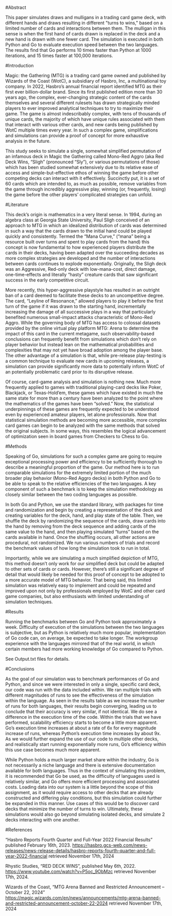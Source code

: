 #Abstract

This paper simulates draws and mulligans in a trading card game deck, with different hands and draws resulting in different "turns to wins," based on a limited number of cards and interactions between them.  The mulligan in this sense is when the first hand of cards drawn is replaced in the deck and a new hand is drawn with one fewer card. The simulation is executed in both Python and Go to evaluate execution speed between the two languages. The results find that Go performs 10 times faster than Python at 1000 iterations, and 15 times faster at 100,000 iterations. 

#Introduction

Magic: the Gathering (MTG) is a trading card game owned and published by Wizards of the Coast (WotC), a subsidiary of Hasbro, Inc, a multinational toy company. In 2022, Hasbro’s annual financial report identified MTG as their first ever billion-dollar brand. Since its first published edition more than 30 years ago, the complex, ever-changing strategic content of the cards themselves and several different rulesets has drawn strategically minded players to ever improved analytical techniques to try to maximize their game. The game is almost indescribably complex, with tens of thousands of unique cards, the majority of which have unique rules associated with them that interact with various other cards, and new cards being published by WotC multiple times every year. In such a complex game, simplifications and simulations can provide a proof of concept for more exhaustive analysis in the future.

This study seeks to simulate a single, somewhat simplified permutation of an infamous deck in Magic the Gathering called Mono-Red Aggro (aka Red Deck Wins, “Sligh” (pronounced “Sly”), or various permutations of those) which has been studied somewhat extensively due to its relative ease of access and simple-but-effective ethos of winning the game before other competing decks can interact with it effectively. Succinctly put, it is a set of 60 cards which are intended to, as much as possible, remove variables from the game through incredibly aggressive play, winning (or, frequently, losing) the game before the other players’ complicated strategies can unfold.

#Literature

This deck’s origin is mathematics in a very literal sense. In 1994, during an algebra class at Georgia State University, Paul Sligh conceived of an approach to MTG in which an idealized distribution of cards was determined in such a way that the cards drawn to the initial hand could be played quickly and consistently. Termed the “Mana Curve,” (“mana” being a resource built over turns and spent to play cards from the hand) this concept is now fundamental to how experienced players distribute the cards in their decks, having been adapted over the succeeding decades as more complex strategies are developed and the number of interactions between cards continues to explode exponentially. Originally, the Sligh deck was an Aggressive, Red-only deck with low-mana-cost, direct damage, one-time-effects and literally “hasty” creature cards that saw significant success in the early competitive circuit. 

More recently, this hyper-aggressive playstyle has resulted in an outright ban of a card deemed to facilitate these decks to an uncompetitive degree. The card, “Leyline of Resonance,” allowed players to play it before the first turn of the game if it was drawn to the starting hand, incrementally increasing the damage of all successive plays in a way that particularly benefited numerous small-impact attacks characteristic of Mono-Red Aggro. While the governing body of MTG has access to colossal datasets provided by the online virtual play platform MTG: Arena to determine the impact of this card in the current metagame, such observability-based conclusions can frequently benefit from simulations which don’t rely on player behavior but instead lean on the mathematical probabilities and complexities that may not yet have broad adoption among the player base. The other advantage of a simulation is that, while pre-release play-testing is a common technique to evaluate new cards in upcoming releases, a simulation can provide significantly more data to potentially inform WotC of an potentially problematic card prior to its disruptive release.

Of course, card-game analysis and simulation is nothing new. Much more frequently applied to games with traditional playing-card decks like Poker, Blackjack, or Texas-Hold’em, these games which have existed in much the same state for more than a century have been analyzed to the point where the mathematics of the games have been “solved.” Now, the statistical underpinnings of these games are frequently expected to be understood even by experienced amateur players, let alone professionals. Now that statistical simulation methods are becoming more accessible, more complex card games can begin to be analyzed with the same methods that solved the original subjects. In some ways, this resembles the logical advancement of optimization seen in board games from Checkers to Chess to Go.

#Methods

Speaking of Go, simulations for such a complex game are going to require exceptional processing power and efficiency to be sufficiently thorough to describe a meaningful proportion of the game. Our method here is to run comparable simulations for the extremely limited portion of the much broader play behavior (Mono-Red Aggro decks) in both Python and Go to be able to speak to the relative efficiencies of the two languages. A key component of such a benchmark is to keep the simulation methodology as closely similar between the two coding languages as possible.

In both Go and Python, we use the standard library, with packages for time and randomization and begin by creating a representation of the deck and creating variables for the deck, hand, and play state of the table. Then, we shuffle the deck by randomizing the sequence of the cards, draw cards into the hand by removing from the deck sequence and adding cards of the same value to the hand, and then playing simulated “turns” based on the cards available in hand. Once the shuffling occurs, all other actions are procedural, not randomized. We run various numbers of trials and record the benchmark values of how long the simulation took to run in total.

Importantly, while we are simulating a much simplified depiction of MTG, this method doesn’t only work for our simplified deck but could be adapted to other sets of cards or cards. However, there’s still a significant degree of detail that would likely be needed for this proof of concept to be adopted to a more accurate model of MTG behavior. That being said, this limited simulation was relatively easy to implement and could be repeated and improved upon not only by professionals employed by WotC and other card game companies, but also enthusiasts with limited understanding of simulation techniques.  

#Results

Running the benchmarks between Go and Python took approximately a week. Difficulty of execution of the simulations between the two languages is subjective, but as Python is relatively much more popular, implementation of Go code can, on average, be expected to take longer. The workgroup experience with the languages mirrored that of the real world, in which certain members had more working knowledge of Go compared to Python. 

See Output.txt files for details.

#Conclusions

As the goal of our simulation was to benchmark performances of Go and Python, and since we were interested in only a single, specific card deck, our code was run with the data included within. We ran multiple trials with different magnitudes of runs to see the effectiveness of the simulation within the language. As seen in the results table as we increase the number of runs for both languages, their results begin converging, leading us to conclude that their accuracy is very similar, if not identical. We do see a difference in the execution time of the code. Within the trials that we have performed, scalability efficiency starts to become a little more apparent. Go’s execution time increases at about a rate of 6x for every magnitude increase of runs, whereas Python’s execution time increases by about 9x. As we would further expand the use of our code to multiple other decks, and realistically start running exponentially more runs, Go’s efficiency within this use case becomes much more apparent. 

While Python holds a much larger market share within the industry, Go is not necessarily a niche language and there is extensive documentation available for both languages. Thus in the context of simulating this problem, it is recommended that Go be used, as the difficulty of languages used is relatively similar, and Go offers more efficient processing and associated costs. Loading data into our system is a little beyond the scope of this assignment, as it would require access to other decks that are already constructed and differing play conditions, but this simulation could further be expanded in this manner. Use cases of this would be to discover card decks that minimize the number of turns to win. Ultimately, these simulations would also go beyond simulating isolated decks, and simulate 2 decks interacting with one another.

#References

“Hasbro Reports Fourth Quarter and Full-Year 2022 Financial Results” published February 16th, 2023. https://hasbro.gcs-web.com/news-releases/news-release-details/hasbro-reports-fourth-quarter-and-full-year-2022-financial retrieved November 17th, 2024

Rhystic Studies, “RED DECK WINS”, published May 6th, 2022. https://www.youtube.com/watch?v=P5oc_9ObMzc retrieved November 17th, 2024.

Wizards of the Coast, “MTG Arena Banned and Restricted Announcement – October 22, 2024” https://magic.wizards.com/en/news/announcements/mtg-arena-banned-and-restricted-announcement-october-22-2024 retrieved November 17th, 2024
